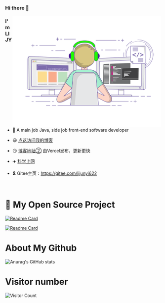 ### Hi there 👋
<img align="right" top='60' alt="GIF" src="https://raw.githubusercontent.com/LiJunYi2/QuantumultX/main/images/gif3.gif" width="480"/>

### I'm LI JY

<br/>

- 🍒 A main job Java, side job front-end software developer

- 😃 [点这访问我的博客](https://lijunyi.xyz)

- 😏 [博客地址②](https://github.lijunyi.xyz/) 由Vercel发布，更新更快

- ✈️ [科学上网](https://sockboom.bar/auth/register?affid=243907)

- 🎗️ Gitee主页：https://gitee.com/lijunyi622

<br/>

# 🔎 My Open Source Project

[![Readme Card](https://github-readme-stats.vercel.app/api/pin/?username=LiJunYi2&repo=navicat-keygen-16V&theme=transparent)](https://github.com/LiJunYi2/navicat-keygen-16V)

[![Readme Card](https://github-readme-stats.vercel.app/api/pin/?username=LiJunYi2&repo=boot-logging-plugin&theme=transparent)](https://github.com/LiJunYi2/boot-logging-plugin)

# About My Github
![Anurag's GitHub stats](https://github-readme-stats.vercel.app/api?username=LiJunYi2&show_icons=true&theme=flag-india&hide=contribs,prs)

# Visitor number
![Visitor Count](https://profile-counter.glitch.me/LiJunYi2/count.svg)
